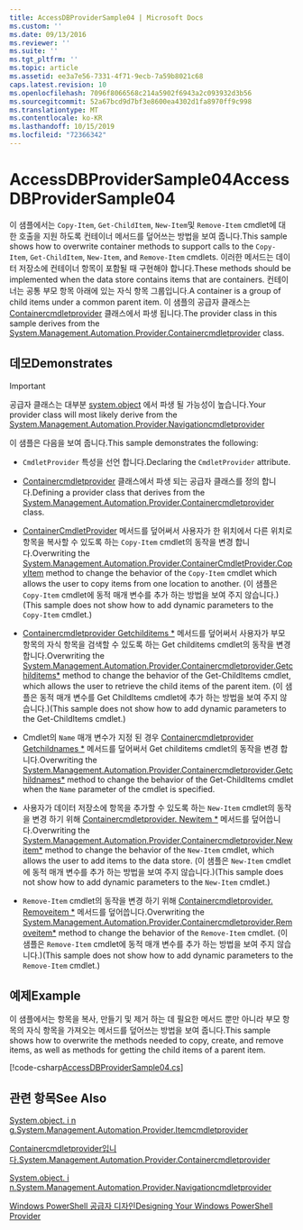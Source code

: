 ```yaml
---
title: AccessDBProviderSample04 | Microsoft Docs
ms.custom: ''
ms.date: 09/13/2016
ms.reviewer: ''
ms.suite: ''
ms.tgt_pltfrm: ''
ms.topic: article
ms.assetid: ee3a7e56-7331-4f71-9ecb-7a59b8021c68
caps.latest.revision: 10
ms.openlocfilehash: 7096f8066568c214a5902f6943a2c093932d3b56
ms.sourcegitcommit: 52a67bcd9d7bf3e8600ea4302d1fa8970ff9c998
ms.translationtype: MT
ms.contentlocale: ko-KR
ms.lasthandoff: 10/15/2019
ms.locfileid: "72366342"
---
```

# <a name="accessdbprovidersample04"></a><span data-ttu-id="f77b7-102">AccessDBProviderSample04</span><span class="sxs-lookup"><span data-stu-id="f77b7-102">AccessDBProviderSample04</span></span>

<span data-ttu-id="f77b7-103">이 샘플에서는 `Copy-Item`, `Get-ChildItem`, `New-Item`및 `Remove-Item` cmdlet에 대 한 호출을 지원 하도록 컨테이너 메서드를 덮어쓰는 방법을 보여 줍니다.</span><span class="sxs-lookup"><span data-stu-id="f77b7-103">This sample shows how to overwrite container methods to support calls to the `Copy-Item`, `Get-ChildItem`, `New-Item`, and `Remove-Item` cmdlets.</span></span> <span data-ttu-id="f77b7-104">이러한 메서드는 데이터 저장소에 컨테이너 항목이 포함될 때 구현해야 합니다.</span><span class="sxs-lookup"><span data-stu-id="f77b7-104">These methods should be implemented when the data store contains items that are containers.</span></span> <span data-ttu-id="f77b7-105">컨테이너는 공통 부모 항목 아래에 있는 자식 항목 그룹입니다.</span><span class="sxs-lookup"><span data-stu-id="f77b7-105">A container is a group of child items under a common parent item.</span></span> <span data-ttu-id="f77b7-106">이 샘플의 공급자 클래스는 [Containercmdletprovider](/dotnet/api/System.Management.Automation.Provider.ContainerCmdletProvider) 클래스에서 파생 됩니다.</span><span class="sxs-lookup"><span data-stu-id="f77b7-106">The provider class in this sample derives from the [System.Management.Automation.Provider.Containercmdletprovider](/dotnet/api/System.Management.Automation.Provider.ContainerCmdletProvider) class.</span></span>

## <a name="demonstrates"></a><span data-ttu-id="f77b7-107">데모</span><span class="sxs-lookup"><span data-stu-id="f77b7-107">Demonstrates</span></span>

> [!IMPORTANT]
> <span data-ttu-id="f77b7-108">공급자 클래스는 대부분 [system.object](/dotnet/api/System.Management.Automation.Provider.NavigationCmdletProvider) 에서 파생 될 가능성이 높습니다.</span><span class="sxs-lookup"><span data-stu-id="f77b7-108">Your provider class will most likely derive from the [System.Management.Automation.Provider.Navigationcmdletprovider](/dotnet/api/System.Management.Automation.Provider.NavigationCmdletProvider)</span></span>

<span data-ttu-id="f77b7-109">이 샘플은 다음을 보여 줍니다.</span><span class="sxs-lookup"><span data-stu-id="f77b7-109">This sample demonstrates the following:</span></span>

- <span data-ttu-id="f77b7-110">`CmdletProvider` 특성을 선언 합니다.</span><span class="sxs-lookup"><span data-stu-id="f77b7-110">Declaring the `CmdletProvider` attribute.</span></span>

- <span data-ttu-id="f77b7-111">[Containercmdletprovider](/dotnet/api/System.Management.Automation.Provider.ContainerCmdletProvider) 클래스에서 파생 되는 공급자 클래스를 정의 합니다.</span><span class="sxs-lookup"><span data-stu-id="f77b7-111">Defining a provider class that derives from the [System.Management.Automation.Provider.Containercmdletprovider](/dotnet/api/System.Management.Automation.Provider.ContainerCmdletProvider) class.</span></span>

- <span data-ttu-id="f77b7-112">[ContainerCmdletProvider](/dotnet/api/System.Management.Automation.Provider.ContainerCmdletProvider.CopyItem) 메서드를 덮어써서 사용자가 한 위치에서 다른 위치로 항목을 복사할 수 있도록 하는 `Copy-Item` cmdlet의 동작을 변경 합니다.</span><span class="sxs-lookup"><span data-stu-id="f77b7-112">Overwriting the [System.Management.Automation.Provider.ContainerCmdletProvider.CopyItem](/dotnet/api/System.Management.Automation.Provider.ContainerCmdletProvider.CopyItem) method to change the behavior of the `Copy-Item` cmdlet which allows the user to copy items from one location to another.</span></span> <span data-ttu-id="f77b7-113">(이 샘플은 `Copy-Item` cmdlet에 동적 매개 변수를 추가 하는 방법을 보여 주지 않습니다.)</span><span class="sxs-lookup"><span data-stu-id="f77b7-113">(This sample does not show how to add dynamic parameters to the `Copy-Item` cmdlet.)</span></span>

- <span data-ttu-id="f77b7-114">[Containercmdletprovider Getchilditems \*](/dotnet/api/System.Management.Automation.Provider.ContainerCmdletProvider.GetChildItems) 메서드를 덮어써서 사용자가 부모 항목의 자식 항목을 검색할 수 있도록 하는 Get childitems cmdlet의 동작을 변경 합니다.</span><span class="sxs-lookup"><span data-stu-id="f77b7-114">Overwriting the [System.Management.Automation.Provider.Containercmdletprovider.Getchilditems\*](/dotnet/api/System.Management.Automation.Provider.ContainerCmdletProvider.GetChildItems) method to change the behavior of the Get-ChildItems cmdlet, which allows the user to retrieve the child items of the parent item.</span></span> <span data-ttu-id="f77b7-115">(이 샘플은 동적 매개 변수를 Get ChildItems cmdlet에 추가 하는 방법을 보여 주지 않습니다.)</span><span class="sxs-lookup"><span data-stu-id="f77b7-115">(This sample does not show how to add dynamic parameters to the Get-ChildItems cmdlet.)</span></span>

- <span data-ttu-id="f77b7-116">Cmdlet의 `Name` 매개 변수가 지정 된 경우 [Containercmdletprovider Getchildnames \*](/dotnet/api/System.Management.Automation.Provider.ContainerCmdletProvider.GetChildNames) 메서드를 덮어써서 Get childitems cmdlet의 동작을 변경 합니다.</span><span class="sxs-lookup"><span data-stu-id="f77b7-116">Overwriting the [System.Management.Automation.Provider.Containercmdletprovider.Getchildnames\*](/dotnet/api/System.Management.Automation.Provider.ContainerCmdletProvider.GetChildNames) method to change the behavior of the Get-ChildItems cmdlet when the `Name` parameter of the cmdlet is specified.</span></span>

- <span data-ttu-id="f77b7-117">사용자가 데이터 저장소에 항목을 추가할 수 있도록 하는 `New-Item` cmdlet의 동작을 변경 하기 위해 [Containercmdletprovider. Newitem \*](/dotnet/api/System.Management.Automation.Provider.ContainerCmdletProvider.NewItem) 메서드를 덮어씁니다.</span><span class="sxs-lookup"><span data-stu-id="f77b7-117">Overwriting the [System.Management.Automation.Provider.Containercmdletprovider.Newitem\*](/dotnet/api/System.Management.Automation.Provider.ContainerCmdletProvider.NewItem) method to change the behavior of the `New-Item` cmdlet, which allows the user to add items to the data store.</span></span> <span data-ttu-id="f77b7-118">(이 샘플은 `New-Item` cmdlet에 동적 매개 변수를 추가 하는 방법을 보여 주지 않습니다.)</span><span class="sxs-lookup"><span data-stu-id="f77b7-118">(This sample does not show how to add dynamic parameters to the `New-Item` cmdlet.)</span></span>

- <span data-ttu-id="f77b7-119">`Remove-Item` cmdlet의 동작을 변경 하기 위해 [Containercmdletprovider. Removeitem \*](/dotnet/api/System.Management.Automation.Provider.ContainerCmdletProvider.RemoveItem) 메서드를 덮어씁니다.</span><span class="sxs-lookup"><span data-stu-id="f77b7-119">Overwriting the [System.Management.Automation.Provider.Containercmdletprovider.Removeitem\*](/dotnet/api/System.Management.Automation.Provider.ContainerCmdletProvider.RemoveItem) method to change the behavior of the `Remove-Item` cmdlet.</span></span> <span data-ttu-id="f77b7-120">(이 샘플은 `Remove-Item` cmdlet에 동적 매개 변수를 추가 하는 방법을 보여 주지 않습니다.)</span><span class="sxs-lookup"><span data-stu-id="f77b7-120">(This sample does not show how to add dynamic parameters to the `Remove-Item` cmdlet.)</span></span>

## <a name="example"></a><span data-ttu-id="f77b7-121">예제</span><span class="sxs-lookup"><span data-stu-id="f77b7-121">Example</span></span>

<span data-ttu-id="f77b7-122">이 샘플에서는 항목을 복사, 만들기 및 제거 하는 데 필요한 메서드 뿐만 아니라 부모 항목의 자식 항목을 가져오는 메서드를 덮어쓰는 방법을 보여 줍니다.</span><span class="sxs-lookup"><span data-stu-id="f77b7-122">This sample shows how to overwrite the methods needed to copy, create, and remove items, as well as methods for getting the child items of a parent item.</span></span>

[!code-csharp[AccessDBProviderSample04.cs](../../../../powershell-sdk-samples/SDK-2.0/csharp/AccessDBProviderSample06/AccessDBProviderSample06.cs#L11-L1635 "AccessDBProviderSample04.cs")]

## <a name="see-also"></a><span data-ttu-id="f77b7-123">관련 항목</span><span class="sxs-lookup"><span data-stu-id="f77b7-123">See Also</span></span>

[<span data-ttu-id="f77b7-124">System.object. i n g.</span><span class="sxs-lookup"><span data-stu-id="f77b7-124">System.Management.Automation.Provider.Itemcmdletprovider</span></span>](/dotnet/api/System.Management.Automation.Provider.ItemCmdletProvider)

[<span data-ttu-id="f77b7-125">Containercmdletprovider입니다.</span><span class="sxs-lookup"><span data-stu-id="f77b7-125">System.Management.Automation.Provider.Containercmdletprovider</span></span>](/dotnet/api/System.Management.Automation.Provider.ContainerCmdletProvider)

[<span data-ttu-id="f77b7-126">System.object. i n.</span><span class="sxs-lookup"><span data-stu-id="f77b7-126">System.Management.Automation.Provider.Navigationcmdletprovider</span></span>](/dotnet/api/System.Management.Automation.Provider.NavigationCmdletProvider)

[<span data-ttu-id="f77b7-127">Windows PowerShell 공급자 디자인</span><span class="sxs-lookup"><span data-stu-id="f77b7-127">Designing Your Windows PowerShell Provider</span></span>](./provider-types.md)
